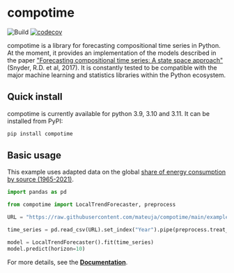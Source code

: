 # compotime

![Build](https://github.com/mateuja/compotime/actions/workflows/build.yml/badge.svg?branch=main) [![codecov](https://codecov.io/gh/mateuja/compotime/branch/main/graph/badge.svg?token=9UMGS957L2)](https://codecov.io/gh/mateuja/compotime)

compotime is a library for forecasting compositional time series in Python. At the moment, it provides an implementation of the models described in the paper ["Forecasting compositional time series: A state space approach"](https://isidl.com/wp-content/uploads/2017/06/E4001-ISIDL.pdf) (Snyder, R.D. et al, 2017). It is constantly tested to be compatible with the major machine learning and statistics libraries within the Python ecosystem.

## Quick install

compotime is currently available for python 3.9, 3.10 and 3.11. It can be installed from PyPI:

```bash
pip install compotime
```

## Basic usage

This example uses adapted data on the global [share of energy consumption by source (1965-2021)](https://ourworldindata.org/grapher/share-energy-source-sub).

```python
import pandas as pd

from compotime import LocalTrendForecaster, preprocess

URL = "https://raw.githubusercontent.com/mateuja/compotime/main/examples/data/share_energy_source.csv"

time_series = pd.read_csv(URL).set_index("Year").pipe(preprocess.treat_small, 1e-8)

model = LocalTrendForecaster().fit(time_series)
model.predict(horizon=10)
```

For more details, see the [**Documentation**](https://mateuja.github.io/compotime/).
